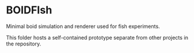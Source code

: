 # BOIDFIsh

Minimal boid simulation and renderer used for fish experiments.

This folder hosts a self-contained prototype separate from other projects in the repository.

